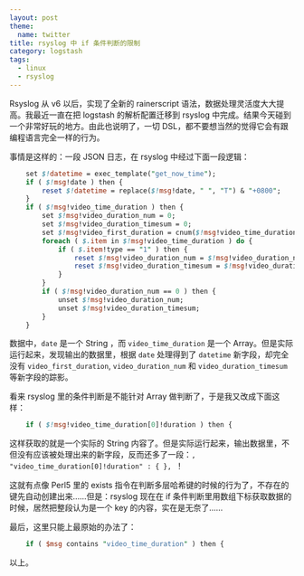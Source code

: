```yaml
---
layout: post
theme:
  name: twitter
title: rsyslog 中 if 条件判断的限制
category: logstash
tags:
  - linux
  - rsyslog
---
```


Rsyslog 从 v6 以后，实现了全新的 rainerscript 语法，数据处理灵活度大大提高。我最近一直在把 logstash 的解析配置迁移到 rsyslog 中完成。结果今天碰到一个非常好玩的地方。由此也说明了，一切 DSL，都不要想当然的觉得它会有跟编程语言完全一样的行为。

事情是这样的：一段 JSON 日志，在 rsyslog 中经过下面一段逻辑：

```perl
    set $!datetime = exec_template("get_now_time");
    if ( $!msg!date ) then {
        reset $!datetime = replace($!msg!date, " ", "T") & "+0800";
    }
    if ( $!msg!video_time_duration ) then {
        set $!msg!video_duration_num = 0;
        set $!msg!video_duration_timesum = 0;
        set $!msg!video_first_duration = cnum($!msg!video_time_duration[0]!duration);
        foreach ( $.item in $!msg!video_time_duration ) do {
            if ( $.item!type == "1" ) then {
                reset $!msg!video_duration_num = $!msg!video_duration_num + 1;
                reset $!msg!video_duration_timesum = $!msg!video_duration_timesum + cnum($.item!duration);
            }
        }
        if ( $!msg!video_duration_num == 0 ) then {
            unset $!msg!video_duration_num;
            unset $!msg!video_duration_timesum;
        }
    }
```

数据中，`date` 是一个 String ，而 `video_time_duration` 是一个 Array。但是实际运行起来，发现输出的数据里，根据 `date` 处理得到了 `datetime` 新字段，却完全没有 `video_first_duration`, `video_duration_num` 和 `video_duration_timesum` 等新字段的踪影。

看来 rsyslog 里的条件判断是不能针对 Array 做判断了，于是我又改成下面这样：

```perl
    if ( $!msg!video_time_duration[0]!duration ) then {
```

这样获取的就是一个实际的 String 内容了。但是实际运行起来，输出数据里，不但没有应该被处理出来的新字段，反而还多了一段：`, "video_time_duration[0]!duration" : { }, `！

这就有点像 Perl5 里的 exists 指令在判断多层哈希键的时候的行为了，不存在的键先自动创建出来……但是：rsyslog 现在在 if 条件判断里用数组下标获取数据的时候，居然把整段认为是一个 key 的内容，实在是无奈了……

最后，这里只能上最原始的办法了：

```perl
    if ( $msg contains "video_time_duration" ) then {
```

以上。
